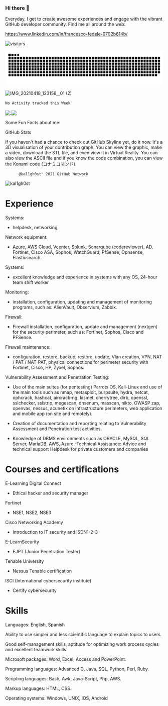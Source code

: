 ### Hi there 👋

<!--
**kal1gh0st/kal1gh0st** is a ✨ _special_ ✨ repository because its `README.md` (this file) appears on your GitHub profile.

Here are some ideas to get you started:

- 🔭 I’m currently working on ...
- 🌱 I’m currently learning ...
- 👯 I’m looking to collaborate on ...
- 🤔 I’m looking for help with ...
- 💬 Ask me about ...
- 📫 How to reach me: ...
- 😄 Pronouns: ...
- ⚡ Fun fact: ...
-->
Everyday, I get to create awesome experiences and engage with the vibrant GitHub developer community. 
Find me all around the web:

https://www.linkedin.com/in/francesco-fedele-0702b614b/

![visitors](https://visitor-badge.glitch.me/badge?page_id=page.id)

![github-contribution-grid-snake](https://raw.githubusercontent.com/Platane/snk/output/github-contribution-grid-snake.svg)

![IMG_20210418_123156__01 (2)](https://user-images.githubusercontent.com/56889513/129449480-596a6f6a-2481-4477-9466-367392881d01.png)


<!--START_SECTION:waka-->
```text
No Activity tracked this Week
```
<!--END_SECTION:waka-->


<a href="https://github.com/anuraghazra/convoychat">
  <img align="center" src="https://github-readme-stats.vercel.app/api?username=kal1gh0st&show_icons=true&theme=merko" />
</a>
<a href="https://github.com/anuraghazra/convoychat">
  <img align="center" src="https://github-readme-stats.vercel.app/api/top-langs/?username=kal1gh0st&layout=compact&langs_count=10)](https://github.com/kal1gh0st/github-readme-stats" />
</a>


Some Fun Facts about me:

GitHub Stats

If you haven't had a chance to check out GitHub Skyline yet, do it now. It's a 3D visualisation of your contribution graph. You can view the graphic, make a video, download the STL file, and even view it in Virtual Reality. You can also view the ASCII file and if you know the code combination, you can view the Konami code (コナミコマンド).


          @kal1gh0st' 2021 GitHub Network    
          
    
 
![kal1gh0st](https://user-images.githubusercontent.com/56889513/129197718-a8604b43-a123-4da0-b74a-b87b8ebaadc8.gif)

# Experience

Systems: 
+ helpdesk, networking

Network equipment: 
+ Azure, AWS Cloud, Vcenter, Splunk, Sonarqube (codereviewer), AD, Fortinet, Cisco ASA, Sophos, WatchGuard, PfSense, Opnsense, Elasticsearch.

Systems: 
+ excellent knowledge and experience in systems with any OS, 24-hour team shift worker

Monitoring: 
+ installation, configuration, updating and management of monitoring programs, such as: AlienVault, Observium, Zabbix.

Firewall: 
+ Firewall installation, configuration, update and management (nextgen) for the security perimeter, such as: Fortinet, Sophos, Cisco and PFSense.

Firewall maintenance: 
+ configuration, restore, backup, restore, update, Vlan creation, VPN, NAT / PAT / NAT-PAT, physical connections for perimeter security with Fortinet, Cisco, HP, Zyxel, Sophos.

Vulnerability Assessment and Penetration Testing: 
+ Use of the main suites (for pentesting) Parrots OS, Kali-Linux and use of the main tools such as nmap, metasploit, burpsuite, hydra, netcat, ophcrack, hashcat, aircrack-ng, kismet, cherrytree, dirb, openssl, sslchecker, sslstrip, megescan, dnsenum, masscan, nikto, OWASP zap, openvas, nessus, acunetix on infrastructure perimeters, web application and mobile app (on site and remotely).

+ Creation of documentation and reporting relating to Vulnerability Assessment and Penetration test
activities.

+ Knowledge of DBMS environments such as ORACLE, MySQL, SQL Server, MariaDB, AWS, Azure.-Technical
Assistance: Advice and technical support Helpdesk for private customers and companies


# Courses and certifications

E-Learning Digital Connect
- Ethical hacker and security manager

Fortinet
- NSE1, NSE2, NSE3

Cisco Networking Academy
- Introduction to IT security and ISDN1-2-3

E-LearnSecurity
- EJPT (Junior Penetration Tester)

Tenable University
- Nessus Tenable certification

ISCI (International cybersecurity institute)
- Certify cybersecurity

# Skills

Languages: English, Spanish

Ability to use simpler and less scientific language to explain topics to users.

Good self-management skills, aptitude for optimizing work process cycles and excellent teamwork skills.

Microsoft packages: Word, Excel, Access and PowerPoint.

Programming languages: Advanced C, Java, SQL, Python, Perl, Ruby.

Scripting languages: Bash, Awk, Java-Script, Php, AWS.

Markup languages: HTML, CSS.

Operating systems: Windows, UNIX, IOS, Android


